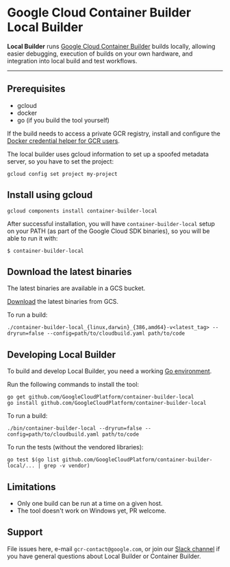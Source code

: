 # Google Cloud Container Builder Local Builder

**Local Builder** runs [Google Cloud Container Builder] builds locally,
allowing easier debugging, execution of builds on your own hardware,
and integration into local build and test workflows.

----

## Prerequisites
- gcloud
- docker
- go (if you build the tool yourself)

If the build needs to access a private GCR registry, install and configure the
[Docker credential helper for GCR users](https://github.com/GoogleCloudPlatform/docker-credential-gcr).

The local builder uses gcloud information to set up a spoofed metadata server,
so you have to set the project:
```
gcloud config set project my-project
```

## Install using gcloud

```
gcloud components install container-builder-local
```
After successful installation, you will have ``container-builder-local`` setup
on your PATH (as part of the Google Cloud SDK binaries), so you will be able to
run it with:

```
$ container-builder-local
```

## Download the latest binaries

The latest binaries are available in a GCS bucket.

[Download](https://storage.googleapis.com/container-builder-local/container-builder-local_latest.tar.gz) the latest binaries from GCS.

To run a build:

```
./container-builder-local_{linux,darwin}_{386,amd64}-v<latest_tag> --dryrun=false --config=path/to/cloudbuild.yaml path/to/code
```

## Developing Local Builder

To build and develop Local Builder, you need a working [Go environment].

Run the following commands to install the tool:

```
go get github.com/GoogleCloudPlatform/container-builder-local
go install github.com/GoogleCloudPlatform/container-builder-local
```

To run a build:

```
./bin/container-builder-local --dryrun=false --config=path/to/cloudbuild.yaml path/to/code
```

To run the tests (without the vendored libraries):
```
go test $(go list github.com/GoogleCloudPlatform/container-builder-local/... | grep -v vendor)
```

## Limitations

- Only one build can be run at a time on a given host.
- The tool doesn't work on Windows yet, PR welcome.

## Support

File issues here, e-mail `gcr-contact@google.com`, or join our [Slack channel]
if you have general questions about Local Builder or Container Builder.

[Google Cloud Container Builder]: http://cloud.google.com/container-builder/
[Go environment]: https://golang.org/doc/install
[Slack channel]: https://googlecloud-community.slack.com/messages/C4KCRJL4D/details/
